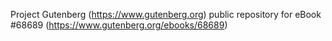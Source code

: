 Project Gutenberg (https://www.gutenberg.org) public repository for
eBook #68689 (https://www.gutenberg.org/ebooks/68689)
